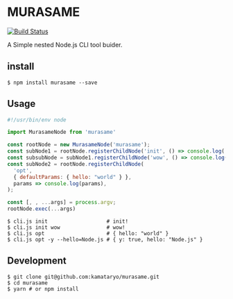# MURASAME

[![Build Status](https://travis-ci.org/kamataryo/murasame.svg?branch=master)](https://travis-ci.org/kamataryo/murasame)

A Simple nested Node.js CLI tool buider.

## install

```shell
$ npm install murasame --save
```

## Usage

```JavaScript
#!/usr/bin/env node

import MurasameNode from 'murasame'

const rootNode = new MurasameNode('murasame');
const subNode1 = rootNode.registerChildNode('init', () => console.log('init!'));
const subsubNode = subNode1.registerChildNode('wow', () => console.log('wow!'));
const subNode2 = rootNode.registerChildNode(
  'opt',
  { defaultParams: { hello: "world" } },
  params => console.log(params),
);

const [, , ...args] = process.argv;
rootNode.exec(...args)
```

```shell
$ cli.js init                   # init!
$ cli.js init wow               # wow!
$ cli.js opt                    # { hello: "world" }
$ cli.js opt -y --hello=Node.js # { y: true, hello: "Node.js" }
```

## Development

```shell
$ git clone git@github.com:kamataryo/murasame.git
$ cd murasame
$ yarn # or npm install
```
